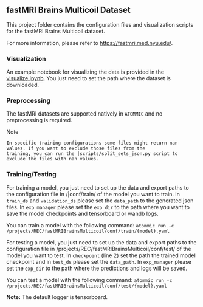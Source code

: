 ## **fastMRI Brains Multicoil Dataset**

This project folder contains the configuration files and visualization scripts for the fastMRI Brains Multicoil
dataset.

For more information, please refer to https://fastmri.med.nyu.edu/.

### **Visualization**
An example notebook for visualizing the data is provided in the
[visualize.ipynb](|visualize.ipynb). You just need to set the path where
the dataset is downloaded.

### **Preprocessing**
The fastMRI datasets are supported natively in ``ATOMMIC`` and no preprocessing is required.

Note
~~~
In specific training configurations some files might return nan values. If you want to exclude those files from the
training, you can run the |scripts/split_sets_json.py script to exclude the files with nan values.
~~~

### **Training/Testing**
For training a model, you just need to set up the data and export paths to the configuration file in
/|conf/train/ of the model you want to train. In `train_ds` and
`validation_ds` please set the `data_path` to the generated json files. In `exp_manager` please set the `exp_dir` to
the path where you want to save the model checkpoints and tensorboard or wandb logs.

You can train a model with the following command:
`atommic run -c /projects/REC/fastMRIBrainsMulticoil/conf/train/{model}.yaml`

For testing a model, you just need to set up the data and export paths to the configuration file in
/projects/REC/fastMRIBrainsMulticoil/conf/test/ of the model you want to test. In `checkpoint`
(line 2) set the path the trained model checkpoint and in `test_ds` please set the `data_path`. In `exp_manager` please
set the `exp_dir` to the path where the predictions and logs will be saved.

You can test a model with the following command:
`atommic run -c /projects/REC/fastMRIBrainsMulticoil/conf/test/{model}.yaml`

**Note:** The default logger is tensorboard.
